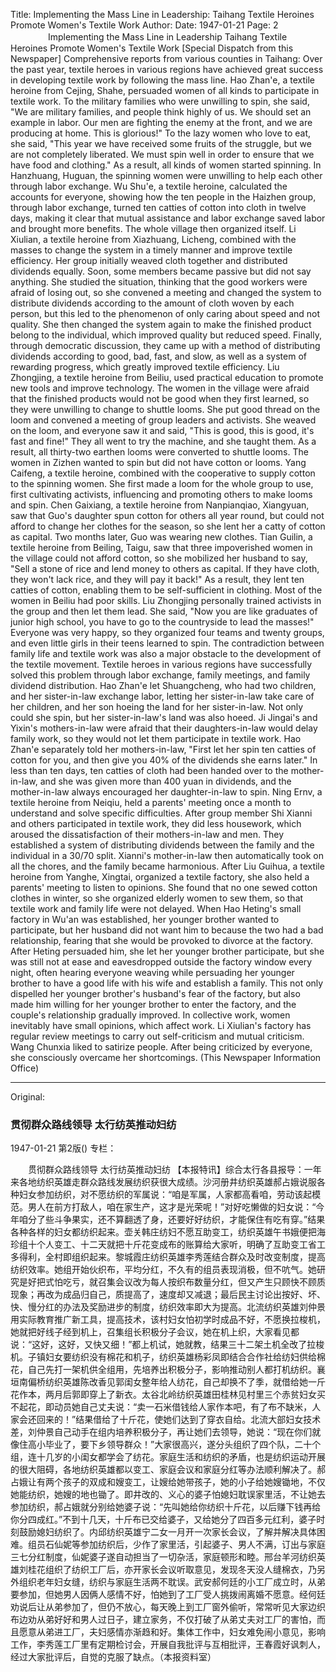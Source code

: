 Title: Implementing the Mass Line in Leadership: Taihang Textile Heroines Promote Women's Textile Work
Author:
Date: 1947-01-21
Page: 2
　　
　　Implementing the Mass Line in Leadership
    Taihang Textile Heroines Promote Women's Textile Work
    [Special Dispatch from this Newspaper] Comprehensive reports from various counties in Taihang: Over the past year, textile heroes in various regions have achieved great success in developing textile work by following the mass line. Hao Zhan'e, a textile heroine from Cejing, Shahe, persuaded women of all kinds to participate in textile work. To the military families who were unwilling to spin, she said, "We are military families, and people think highly of us. We should set an example in labor. Our men are fighting the enemy at the front, and we are producing at home. This is glorious!" To the lazy women who love to eat, she said, "This year we have received some fruits of the struggle, but we are not completely liberated. We must spin well in order to ensure that we have food and clothing." As a result, all kinds of women started spinning. In Hanzhuang, Huguan, the spinning women were unwilling to help each other through labor exchange. Wu Shu'e, a textile heroine, calculated the accounts for everyone, showing how the ten people in the Haizhen group, through labor exchange, turned ten catties of cotton into cloth in twelve days, making it clear that mutual assistance and labor exchange saved labor and brought more benefits. The whole village then organized itself. Li Xiulian, a textile heroine from Xiazhuang, Licheng, combined with the masses to change the system in a timely manner and improve textile efficiency. Her group initially weaved cloth together and distributed dividends equally. Soon, some members became passive but did not say anything. She studied the situation, thinking that the good workers were afraid of losing out, so she convened a meeting and changed the system to distribute dividends according to the amount of cloth woven by each person, but this led to the phenomenon of only caring about speed and not quality. She then changed the system again to make the finished product belong to the individual, which improved quality but reduced speed. Finally, through democratic discussion, they came up with a method of distributing dividends according to good, bad, fast, and slow, as well as a system of rewarding progress, which greatly improved textile efficiency. Liu Zhongjing, a textile heroine from Beiliu, used practical education to promote new tools and improve technology. The women in the village were afraid that the finished products would not be good when they first learned, so they were unwilling to change to shuttle looms. She put good thread on the loom and convened a meeting of group leaders and activists. She weaved on the loom, and everyone saw it and said, "This is good, this is good, it's fast and fine!" They all went to try the machine, and she taught them. As a result, all thirty-two earthen looms were converted to shuttle looms. The women in Zizhen wanted to spin but did not have cotton or looms. Yang Caifeng, a textile heroine, combined with the cooperative to supply cotton to the spinning women. She first made a loom for the whole group to use, first cultivating activists, influencing and promoting others to make looms and spin. Chen Gaixiang, a textile heroine from Nanpianqiao, Xiangyuan, saw that Guo's daughter spun cotton for others all year round, but could not afford to change her clothes for the season, so she lent her a catty of cotton as capital. Two months later, Guo was wearing new clothes. Tian Guilin, a textile heroine from Beiling, Taigu, saw that three impoverished women in the village could not afford cotton, so she mobilized her husband to say, "Sell a stone of rice and lend money to others as capital. If they have cloth, they won't lack rice, and they will pay it back!" As a result, they lent ten catties of cotton, enabling them to be self-sufficient in clothing. Most of the women in Beiliu had poor skills. Liu Zhongjing personally trained activists in the group and then let them lead. She said, "Now you are like graduates of junior high school, you have to go to the countryside to lead the masses!" Everyone was very happy, so they organized four teams and twenty groups, and even little girls in their teens learned to spin. The contradiction between family life and textile work was also a major obstacle to the development of the textile movement. Textile heroes in various regions have successfully solved this problem through labor exchange, family meetings, and family dividend distribution. Hao Zhan'e let Shuangcheng, who had two children, and her sister-in-law exchange labor, letting her sister-in-law take care of her children, and her son hoeing the land for her sister-in-law. Not only could she spin, but her sister-in-law's land was also hoeed. Ji Jingai's and Yixin's mothers-in-law were afraid that their daughters-in-law would delay family work, so they would not let them participate in textile work. Hao Zhan'e separately told her mothers-in-law, "First let her spin ten catties of cotton for you, and then give you 40% of the dividends she earns later." In less than ten days, ten catties of cloth had been handed over to the mother-in-law, and she was given more than 400 yuan in dividends, and the mother-in-law always encouraged her daughter-in-law to spin. Ning Ernv, a textile heroine from Neiqiu, held a parents' meeting once a month to understand and solve specific difficulties. After group member Shi Xianni and others participated in textile work, they did less housework, which aroused the dissatisfaction of their mothers-in-law and men. They established a system of distributing dividends between the family and the individual in a 30/70 split. Xianni's mother-in-law then automatically took on all the chores, and the family became harmonious. After Liu Guihua, a textile heroine from Yanghe, Xingtai, organized a textile factory, she also held a parents' meeting to listen to opinions. She found that no one sewed cotton clothes in winter, so she organized elderly women to sew them, so that textile work and family life were not delayed. When Hao Heting's small factory in Wu'an was established, her younger brother wanted to participate, but her husband did not want him to because the two had a bad relationship, fearing that she would be provoked to divorce at the factory. After Heting persuaded him, she let her younger brother participate, but she was still not at ease and eavesdropped outside the factory window every night, often hearing everyone weaving while persuading her younger brother to have a good life with his wife and establish a family. This not only dispelled her younger brother's husband's fear of the factory, but also made him willing for her younger brother to enter the factory, and the couple's relationship gradually improved. In collective work, women inevitably have small opinions, which affect work. Li Xiulian's factory has regular review meetings to carry out self-criticism and mutual criticism. Wang Chunxia liked to satirize people. After being criticized by everyone, she consciously overcame her shortcomings. (This Newspaper Information Office)



<hr /> 

Original: 


### 贯彻群众路线领导  太行纺英推动妇纺

1947-01-21
第2版()
专栏：

　　贯彻群众路线领导
    太行纺英推动妇纺
    【本报特讯】综合太行各县报导：一年来各地纺织英雄走群众路线发展纺织获很大成绩。沙河册井纺织英雄郝占娥说服各种妇女参加纺织，对不愿纺织的军属说：“咱是军属，人家都高看咱，劳动该起模范。男人在前方打敌人，咱在家生产，这才是光荣呢！”对好吃懒做的妇女说：“今年咱分了些斗争果实，还不算翻透了身，还要好好纺织，才能保住有吃有穿。”结果各种各样的妇女都纺织起来。壶关韩庄纺妇不愿互助变工，纺织英雄午书娥便把海珍组十个人变工、十二天就把十斤花变成布的账算给大家听，明确了互助变工省工多得利，全村即组织起来。黎城霞庄纺织英雄李秀莲结合群众及时改变制度，提高纺织效率。她组开始伙织布，平均分红，不久有的组员表现消极，但不吭气。她研究是好把式怕吃亏，就召集会议改为每人按织布数量分红，但又产生只顾快不顾质现象；再改为成品归自己，质提高了，速度却又减退；最后民主讨论出按好、坏、快、慢分红的办法及奖励进步的制度，纺织效率即大为提高。北流纺织英雄刘仲景用实际教育推广新工具，提高技术，该村妇女怕初学时成品不好，不愿换拉梭机，她就把好线子经到机上，召集组长积极分子会议，她在机上织，大家看见都说：“这好，这好，又快又细！”都上机试，她就教，结果三十二架土机全改了拉梭机。子镇妇女要纺织没有棉花和机子，纺织英雄杨彩凤即结合合作社给纺妇供给棉花，自己先打一架机供全组用，先培养出积极分子，影响推动别人都打机纺织。襄垣南偏桥纺织英雄陈改香见郭闺女整年给人纺花，自己却换不了季，就借给她一斤花作本，两月后郭即穿上了新衣。太谷北岭纺织英雄田桂林见村里三个赤贫妇女买不起花，即动员她自己丈夫说：“卖一石米借钱给人家作本吧，有了布不缺米，人家会还回来的！”结果借给了十斤花，使她们达到了穿衣自给。北流大部妇女技术差，刘仲景自己动手在组内培养积极分子，再让她们去领导，她说：“现在你们就像住高小毕业了，要下乡领导群众！”大家很高兴，遂分头组织了四个队，二十个组，连十几岁的小闺女都学会了纺花。家庭生活和纺织的矛盾，也是纺织运动开展的很大阻碍，各地纺织英雄都以变工、家庭会议和家庭分红等办法顺利解决了。郝占娥让有两个孩子的双成和嫂变工，让嫂给她带孩子，她的小子给她嫂锄地，不仅她能纺织，她嫂的地也锄了。即井改的、义心的婆子怕媳妇耽误家里活，不让她去参加纺织，郝占娥就分别给她婆子说：“先叫她给你纺织十斤花，以后赚下钱再给你分四成红。”不到十几天，十斤布已交给婆子，又给她分了四百多元红利，婆子时刻鼓励媳妇纺织了。内邱纺织英雄宁二女一月开一次家长会议，了解并解决具体困难。组员石仙妮等参加纺织后，少作了家里活，引起婆子、男人不满，订出与家庭三七分红制度，仙妮婆子遂自动担当了一切杂活，家庭顿形和睦。邢台羊河纺织英雄刘桂花组织了纺织工厂后，亦开家长会议听取意见，发现冬天没人缝棉衣，乃另外组织老年妇女缝，纺织与家庭生活两不耽误。武安郝何廷的小工厂成立时，从弟要参加，但她男人因俩人感情不好，怕她到了工厂受人挑拨闹离婚不愿意。经何廷劝说后让从弟参加了，但仍不放心，每天晚上到工厂窗外偷听，常常听见大家边织布边劝从弟好好和男人过日子，建立家务，不仅打破了从弟丈夫对工厂的害怕，而且愿意从弟进工厂，夫妇感情亦渐趋和好。集体工作中，妇女难免闹小意见，影响工作，李秀莲工厂里有定期检讨会，开展自我批评与互相批评，王春霞好讽刺人，经过大家批评后，自觉的克服了缺点。（本报资料室）
